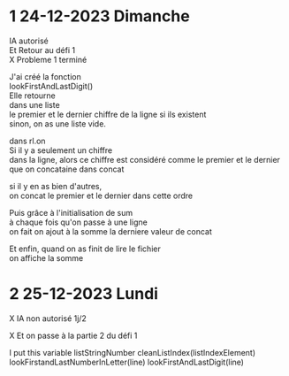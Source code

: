 # 1 24-12-2023 Dimanche  

IA autorisé  
Et Retour au défi 1  
X Probleme 1 terminé  

J'ai créé la fonction  
lookFirstAndLastDigit()  
Elle retourne  
dans une liste  
le premier et le dernier chiffre de la ligne si ils existent  
sinon, on as une liste vide.  



dans rl.on  
Si il y a seulement un chiffre  
dans la ligne, alors ce chiffre est considéré comme le premier et le dernier  
que on concataine dans concat  

si il y en as bien d'autres,  
on concat le premier et le dernier dans cette ordre  

Puis grâce à l'initialisation de sum  
à chaque fois qu'on passe à une ligne  
on fait on ajout à la somme la derniere valeur de concat  



Et enfin, quand on as finit de lire le fichier  
on affiche la somme 




# 2 25-12-2023 Lundi

X IA non autorisé 1j/2

X Et on passe à la partie 2 du défi 1

I put this
variable listStringNumber
cleanListIndex(listIndexElement)
lookFirstandLastNumberInLetter(line)
lookFirstAndLastDigit(line)



